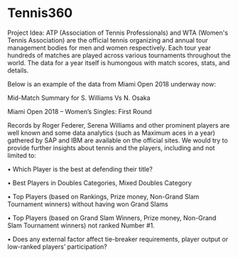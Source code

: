 # Tennis360


Project Idea: ATP (Association of Tennis Professionals) and WTA (Women's Tennis Association) are the official tennis organizing and annual tour management bodies for men and women respectively. Each tour year hundreds of matches are played across various tournaments throughout the world. The data for a year itself is humongous with match scores, stats, and details.

Below is an example of the data from Miami Open 2018 underway now:

Mid-Match Summary for S. Williams Vs N. Osaka

Miami Open 2018 – Women’s Singles: First Round

Records by Roger Federer, Serena Williams and other prominent players are well known and some data analytics (such as Maximum aces in a year) gathered by SAP and IBM are available on the official sites. We would try to provide further insights about tennis and the players, including and not limited to:
  
  • Which Player is the best at defending their title?
  
  • Best Players in Doubles Categories, Mixed Doubles Category
  
  • Top Players (based on Rankings, Prize money, Non-Grand Slam Tournament winners) without having won Grand Slams
  
  • Top Players (based on Grand Slam Winners, Prize money, Non-Grand Slam Tournament winners) not ranked Number #1.
  
  • Does any external factor affect tie-breaker requirements, player output or low-ranked players’ participation?
